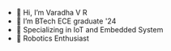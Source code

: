 - 👋 Hi, I’m Varadha V R
- 🌱 I’m BTech ECE graduate '24
- 👀 Specializing in IoT and Embedded System
- 🤖 Robotics Enthusiast
  

<!---
Varadha24/Varadha24 is a ✨ special ✨ repository because its `README.md` (this file) appears on your GitHub profile.
You can click the Preview link to take a look at your changes.
--->
